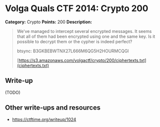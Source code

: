 # Volga Quals CTF 2014: Crypto 200

**Category:** Crypto
**Points:** 200
**Description:**

> We've managed to intercept several encrypted messages. It seems that all of them had been encrypted using one and the same key. Is it possible to decrypt them or the cypher is indeed perfect?
>
> btsync: B3GKBEBWTNX27L666M6QG5H2HOURMCQGI
>
> [https://s3.amazonaws.com/volgactf/crypto/200/ciphertexts.txt](ciphertexts.txt)

## Write-up

(TODO)

## Other write-ups and resources

* <https://ctftime.org/writeup/1024>
